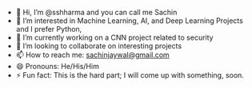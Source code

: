 - 👋 Hi, I’m @sshharma and you can call me Sachin
- 👀 I’m interested in Machine Learning, AI, and Deep Learning Projects and I prefer Python,
- 🌱 I’m currently working on a CNN project related to security
- 💞️ I’m looking to collaborate on interesting projects
- 📫 How to reach me: sachinjaywal@gmail.com
- 😄 Pronouns: He/His/Him
- ⚡ Fun fact: This is the hard part; I will come up with something, soon.



